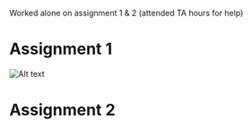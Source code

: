 Worked alone on assignment 1 & 2 (attended TA hours for help)


# Assignment 1


![Alt text](https://lh3.googleusercontent.com/-LIilVUw0BCg/W-G2VyxsY0I/AAAAAAAABc4/lvOurXO_eu49DoVPhwvPTbHDdW-uBlx0QCL0BGAYYCw/h1054/2018-11-06.png)

# Assignment 2

